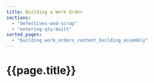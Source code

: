 ```yaml
---
title: Building a Work Order
sections:
  - "defectives-and-scrap"
  - "entering-qty-built"
sorted_pages:
  - "building_work_orders_content_building_assembly"
---
```

# {{page.title}}
